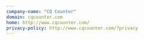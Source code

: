 ```yaml
---
company-name: "CQ Counter"
domain: cqcounter.com
home: http://www.cqcounter.com/
privacy-policy: http://www.cqcounter.com/?privacy
---
```




